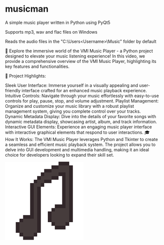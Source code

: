 # musicman
A simple music player written in Python using PyQt5

Supports mp3, wav and flac files on Windows

Reads the audio files in the "C:\Users\<Username>\Music" folder by default

🎵 Explore the immersive world of the VMI Music Player - a Python project designed to elevate your music listening experience! In this video, we provide a comprehensive overview of the VMI Music Player, highlighting its key features and functionalities.

🚀 Project Highlights:

Sleek User Interface: Immerse yourself in a visually appealing and user-friendly interface crafted for an enhanced music playback experience.
Intuitive Controls: Navigate through your music effortlessly with easy-to-use controls for play, pause, stop, and volume adjustment.
Playlist Management: Organize and customize your music library with a robust playlist management system, giving you complete control over your tracks.
Dynamic Metadata Display: Dive into the details of your favorite songs with dynamic metadata display, showcasing artist, album, and track information.
Interactive GUI Elements: Experience an engaging music player interface with interactive graphical elements that respond to user interactions.
🎓 How It Works:
The VMI Music Player leverages Python and Tkinter to create a seamless and efficient music playback system. The project allows you to delve into GUI development and multimedia handling, making it an ideal choice for developers looking to expand their skill set.

![ ](https://github.com/Davidschii/musicman/blob/master/assets/icon-256.png?raw=true)
